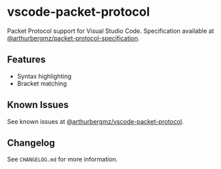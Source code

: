 # vscode-packet-protocol

Packet Protocol support for Visual Studio Code.
Specification available at [@arthurbergmz/packet-protocol-specification](https://github.com/arthurbergmz/packet-protocol-specification).

## Features

 - Syntax highlighting
 - Bracket matching

## Known Issues

See known issues at [@arthurbergmz/vscode-packet-protocol](https://github.com/arthurbergmz/vscode-packet-protocol/issues).

## Changelog

See `CHANGELOG.md` for more information.
